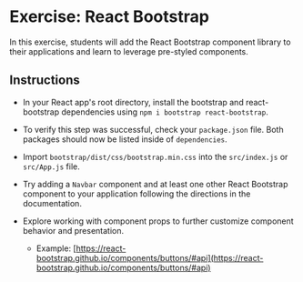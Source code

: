 # Exercise: React Bootstrap

In this exercise, students will add the React Bootstrap component library to their applications and learn to leverage pre-styled components.

## Instructions

- In your React app's root directory, install the bootstrap and react-bootstrap dependencies using `npm i bootstrap react-bootstrap`.

- To verify this step was successful, check your `package.json` file. Both packages should now be listed inside of `dependencies`.

- Import `bootstrap/dist/css/bootstrap.min.css` into the `src/index.js` or `src/App.js` file.

- Try adding a `Navbar` component and at least one other React Bootstrap component to your application following the directions in the documentation.

- Explore working with component props to further customize component behavior and presentation.
    - Example: [https://react-bootstrap.github.io/components/buttons/#api](https://react-bootstrap.github.io/components/buttons/#api)